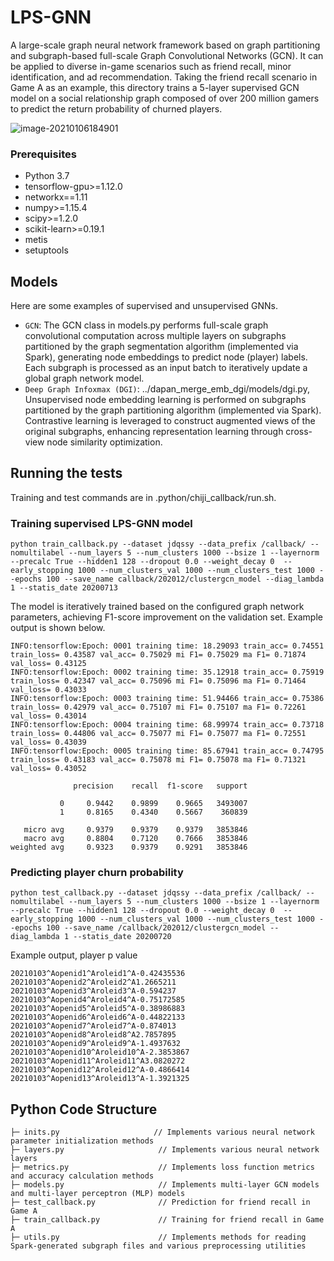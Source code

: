 # LPS-GNN
<!--基于图分割和子图全量图神经网络(Graph Convoutional Networks, GCN)的大规模图神经网络框架。可用于游戏内丰富的应用场景，比如好友召回，未成年人识别、广告推荐等。本目录以游戏A好友召回为例，对2亿+游戏玩家组成的游戏社交关系图训练5层有监督GCN模型。以预测流失玩家的回流概率。-->
A large-scale graph neural network framework based on graph partitioning and subgraph-based full-scale Graph Convolutional Networks (GCN). It can be applied to diverse in-game scenarios such as friend recall, minor identification, and ad recommendation. Taking the friend recall scenario in Game A as an example, this directory trains a 5-layer supervised GCN model on a social relationship graph composed of over 200 million gamers to predict the return probability of churned players.

![image-20210106184901](../img/大规模GCN框架图.png)

### Prerequisites
* Python 3.7
* tensorflow-gpu>=1.12.0
* networkx==1.11
* numpy>=1.15.4
* scipy>=1.2.0
* scikit-learn>=0.19.1
* metis
* setuptools

## Models
<!--目前该大规模GCN框架已实现以下模型。-->
Here are some examples of supervised and unsupervised GNNs.
* `GCN`: The GCN class in models.py performs full-scale graph convolutional computation across multiple layers on subgraphs partitioned by the graph segmentation algorithm (implemented via Spark), generating node embeddings to predict node (player) labels. Each subgraph is processed as an input batch to iteratively update a global graph network model.
* `Deep Graph Infoxmax (DGI)`: ../dapan_merge_emb_dgi/models/dgi.py, Unsupervised node embedding learning is performed on subgraphs partitioned by the graph partitioning algorithm (implemented via Spark). Contrastive learning is leveraged to construct augmented views of the original subgraphs, enhancing representation learning through cross-view node similarity optimization.



## Running the tests
Training and test commands are in .python/chiji_callback/run.sh.
### Training supervised LPS-GNN model
```
python train_callback.py --dataset jdqssy --data_prefix /callback/ --nomultilabel --num_layers 5 --num_clusters 1000 --bsize 1 --layernorm --precalc True --hidden1 128 --dropout 0.0 --weight_decay 0  --early_stopping 1000 --num_clusters_val 1000 --num_clusters_test 1000 --epochs 100 --save_name callback/202012/clustergcn_model --diag_lambda 1 --statis_date 20200713
```
The model is iteratively trained based on the configured graph network parameters, achieving F1-score improvement on the validation set. Example output is shown below.
```
INFO:tensorflow:Epoch: 0001 training time: 18.29093 train_acc= 0.74551 train_loss= 0.43587 val_acc= 0.75029 mi F1= 0.75029 ma F1= 0.71874 val_loss= 0.43125 
INFO:tensorflow:Epoch: 0002 training time: 35.12918 train_acc= 0.75919 train_loss= 0.42347 val_acc= 0.75096 mi F1= 0.75096 ma F1= 0.71464 val_loss= 0.43033 
INFO:tensorflow:Epoch: 0003 training time: 51.94466 train_acc= 0.75386 train_loss= 0.42979 val_acc= 0.75107 mi F1= 0.75107 ma F1= 0.72261 val_loss= 0.43014 
INFO:tensorflow:Epoch: 0004 training time: 68.99974 train_acc= 0.73718 train_loss= 0.44806 val_acc= 0.75077 mi F1= 0.75077 ma F1= 0.72551 val_loss= 0.43039 
INFO:tensorflow:Epoch: 0005 training time: 85.67941 train_acc= 0.74795 train_loss= 0.43183 val_acc= 0.75078 mi F1= 0.75078 ma F1= 0.71321 val_loss= 0.43052 

              precision    recall  f1-score   support

           0     0.9442    0.9899    0.9665   3493007
           1     0.8165    0.4340    0.5667    360839

   micro avg     0.9379    0.9379    0.9379   3853846
   macro avg     0.8804    0.7120    0.7666   3853846
weighted avg     0.9323    0.9379    0.9291   3853846
```


### Predicting player churn probability
```
python test_callback.py --dataset jdqssy --data_prefix /callback/ --nomultilabel --num_layers 5 --num_clusters 1000 --bsize 1 --layernorm --precalc True --hidden1 128 --dropout 0.0 --weight_decay 0  --early_stopping 1000 --num_clusters_val 1000 --num_clusters_test 1000 --epochs 100 --save_name /callback/202012/clustergcn_model --diag_lambda 1 --statis_date 20200720
```
Example output, player p value
```
20210103^Aopenid1^Aroleid1^A-0.42435536
20210103^Aopenid2^Aroleid2^A1.2665211
20210103^Aopenid3^Aroleid3^A-0.594237
20210103^Aopenid4^Aroleid4^A-0.75172585
20210103^Aopenid5^Aroleid5^A-0.38986883
20210103^Aopenid6^Aroleid6^A-0.44822133
20210103^Aopenid7^Aroleid7^A-0.874013
20210103^Aopenid8^Aroleid8^A2.7857895
20210103^Aopenid9^Aroleid9^A-1.4937632
20210103^Aopenid10^Aroleid10^A-2.3853867
20210103^Aopenid11^Aroleid11^A3.0820272
20210103^Aopenid12^Aroleid12^A-0.4866414
20210103^Aopenid13^Aroleid13^A-1.3921325
```

## Python Code Structure

```
├─ inits.py                     // Implements various neural network parameter initialization methods  
├─ layers.py                     // Implements various neural network layers  
├─ metrics.py                    // Implements loss function metrics and accuracy calculation methods  
├─ models.py                     // Implements multi-layer GCN models and multi-layer perceptron (MLP) models  
├─ test_callback.py              // Prediction for friend recall in Game A 
├─ train_callback.py             // Training for friend recall in Game A 
├─ utils.py                      // Implements methods for reading Spark-generated subgraph files and various preprocessing utilities  
